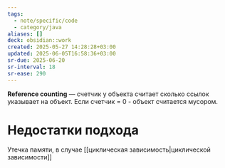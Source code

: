 ```yaml
---
tags:
  - note/specific/code
  - category/java
aliases: []
deck: obsidian::work
created: 2025-05-27 14:28:28+03:00
updated: 2025-06-05T16:58:36+03:00
sr-due: 2025-06-20
sr-interval: 18
sr-ease: 290
---
```


**Reference counting**
—
счетчик у объекта считает сколько ссылок указывает на объект. Если счетчик = 0 - объект считается мусором.

# Недостатки подхода

Утечка памяти, в случае [[циклическая зависимость|циклической зависимости]]
